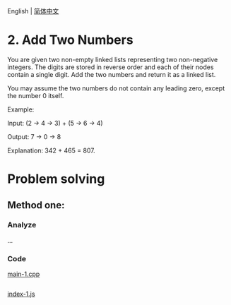 English | [简体中文](./README.CN.md)

# 2. Add Two Numbers

You are given two non-empty linked lists representing two non-negative integers. The digits are stored in reverse order and each of their nodes contain a single digit. Add the two numbers and return it as a linked list.

You may assume the two numbers do not contain any leading zero, except the number 0 itself.

Example:

Input: (2 -> 4 -> 3) + (5 -> 6 -> 4)

Output: 7 -> 0 -> 8

Explanation: 342 + 465 = 807.

# Problem solving

## Method one: 

### Analyze

...

### Code

[main-1.cpp](./main-1.cpp "main-1.cpp")

```cpp

```

[index-1.js](./index-1.js "index-1.js")

```js

```
